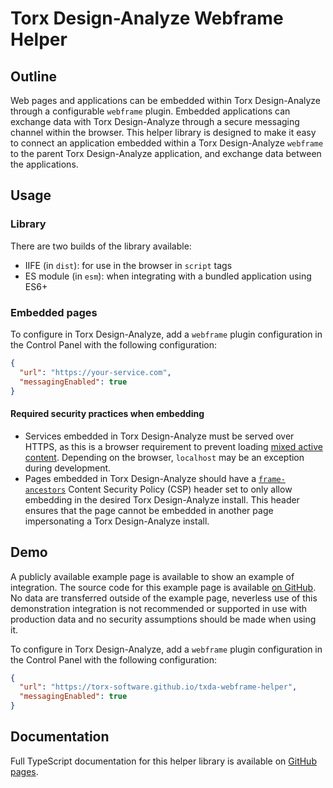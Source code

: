 # Torx Design-Analyze Webframe Helper

## Outline

Web pages and applications can be embedded within Torx Design-Analyze through a configurable `webframe` plugin.
Embedded applications can exchange data with Torx Design-Analyze through a secure messaging channel within the browser.
This helper library is designed to make it easy to connect an application embedded within a Torx Design-Analyze `webframe` to
the parent Torx Design-Analyze application, and exchange data between the applications.

## Usage

### Library

There are two builds of the library available:

- IIFE (in `dist`): for use in the browser in `script` tags
- ES module (in `esm`): when integrating with a bundled application using ES6+

### Embedded pages

To configure in Torx Design-Analyze, add a `webframe` plugin configuration in the Control Panel with the following configuration:

```json
{
  "url": "https://your-service.com",
  "messagingEnabled": true
}
```

#### Required security practices when embedding

- Services embedded in Torx Design-Analyze must be served over HTTPS, as this is a browser requirement to prevent loading [mixed active content](https://developer.mozilla.org/en-US/docs/Web/Security/Mixed_content). Depending on the browser, `localhost` may be an exception during development.
- Pages embedded in Torx Design-Analyze should have a [`frame-ancestors`](https://developer.mozilla.org/en-US/docs/Web/HTTP/Headers/Content-Security-Policy/frame-ancestors) Content Security Policy (CSP) header set to only allow embedding in the desired Torx Design-Analyze install. This header ensures that the page cannot be embedded in another page impersonating a Torx Design-Analyze install.

## Demo

A publicly available example page is available to show an example of integration. The source code for this example page is available [on GitHub](https://github.com/torx-software/txda-webframe-helper/blob/master/demo/index.html). No data are transferred outside of the example page, neverless use of this demonstration integration is not recommended or supported in use with production data and no security assumptions should be made when using it.

To configure in Torx Design-Analyze, add a `webframe` plugin configuration in the Control Panel with the following configuration:

```json
{
  "url": "https://torx-software.github.io/txda-webframe-helper",
  "messagingEnabled": true
}
```

## Documentation

Full TypeScript documentation for this helper library is available on [GitHub pages](https://torx-software.github.io/txda-webframe-helper/docs/).
